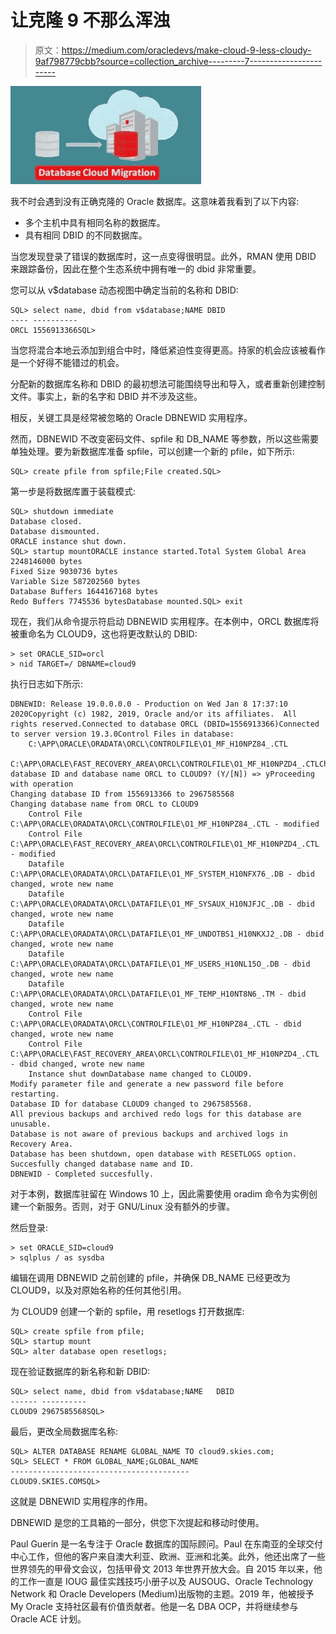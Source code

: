 # 让克隆 9 不那么浑浊

> 原文：<https://medium.com/oracledevs/make-cloud-9-less-cloudy-9af798779cbb?source=collection_archive---------7----------------------->

![](img/4ef3059252e3a7b2688c3d4f760dfa78.png)

我不时会遇到没有正确克隆的 Oracle 数据库。这意味着我看到了以下内容:

*   多个主机中具有相同名称的数据库。
*   具有相同 DBID 的不同数据库。

当您发现登录了错误的数据库时，这一点变得很明显。此外，RMAN 使用 DBID 来跟踪备份，因此在整个生态系统中拥有唯一的 dbid 非常重要。

您可以从 v$database 动态视图中确定当前的名称和 DBID:

```
SQL> select name, dbid from v$database;NAME DBID
---- ---------- 
ORCL 1556913366SQL>
```

当您将混合本地云添加到组合中时，降低紧迫性变得更高。持家的机会应该被看作是一个好得不能错过的机会。

分配新的数据库名称和 DBID 的最初想法可能围绕导出和导入，或者重新创建控制文件。事实上，新的名字和 DBID 并不涉及这些。

相反，关键工具是经常被忽略的 Oracle DBNEWID 实用程序。

然而，DBNEWID 不改变密码文件、spfile 和 DB_NAME 等参数，所以这些需要单独处理。要为新数据库准备 spfile，可以创建一个新的 pfile，如下所示:

```
SQL> create pfile from spfile;File created.SQL>
```

第一步是将数据库置于装载模式:

```
SQL> shutdown immediate
Database closed.
Database dismounted.
ORACLE instance shut down.
SQL> startup mountORACLE instance started.Total System Global Area 2248146000 bytes
Fixed Size 9030736 bytes
Variable Size 587202560 bytes
Database Buffers 1644167168 bytes
Redo Buffers 7745536 bytesDatabase mounted.SQL> exit
```

现在，我们从命令提示符启动 DBNEWID 实用程序。在本例中，ORCL 数据库将被重命名为 CLOUD9，这也将更改默认的 DBID:

```
> set ORACLE_SID=orcl
> nid TARGET=/ DBNAME=cloud9
```

执行日志如下所示:

```
DBNEWID: Release 19.0.0.0.0 - Production on Wed Jan 8 17:37:10 2020Copyright (c) 1982, 2019, Oracle and/or its affiliates.  All rights reserved.Connected to database ORCL (DBID=1556913366)Connected to server version 19.3.0Control Files in database:
    C:\APP\ORACLE\ORADATA\ORCL\CONTROLFILE\O1_MF_H10NPZ84_.CTL
    C:\APP\ORACLE\FAST_RECOVERY_AREA\ORCL\CONTROLFILE\O1_MF_H10NPZD4_.CTLChange database ID and database name ORCL to CLOUD9? (Y/[N]) => yProceeding with operation
Changing database ID from 1556913366 to 2967585568
Changing database name from ORCL to CLOUD9
    Control File C:\APP\ORACLE\ORADATA\ORCL\CONTROLFILE\O1_MF_H10NPZ84_.CTL - modified
    Control File C:\APP\ORACLE\FAST_RECOVERY_AREA\ORCL\CONTROLFILE\O1_MF_H10NPZD4_.CTL - modified
    Datafile C:\APP\ORACLE\ORADATA\ORCL\DATAFILE\O1_MF_SYSTEM_H10NFX76_.DB - dbid changed, wrote new name
    Datafile C:\APP\ORACLE\ORADATA\ORCL\DATAFILE\O1_MF_SYSAUX_H10NJFJC_.DB - dbid changed, wrote new name
    Datafile C:\APP\ORACLE\ORADATA\ORCL\DATAFILE\O1_MF_UNDOTBS1_H10NKXJ2_.DB - dbid changed, wrote new name
    Datafile C:\APP\ORACLE\ORADATA\ORCL\DATAFILE\O1_MF_USERS_H10NL15O_.DB - dbid changed, wrote new name
    Datafile C:\APP\ORACLE\ORADATA\ORCL\DATAFILE\O1_MF_TEMP_H10NT8N6_.TM - dbid changed, wrote new name
    Control File C:\APP\ORACLE\ORADATA\ORCL\CONTROLFILE\O1_MF_H10NPZ84_.CTL - dbid changed, wrote new name
    Control File C:\APP\ORACLE\FAST_RECOVERY_AREA\ORCL\CONTROLFILE\O1_MF_H10NPZD4_.CTL - dbid changed, wrote new name
    Instance shut downDatabase name changed to CLOUD9.
Modify parameter file and generate a new password file before restarting.
Database ID for database CLOUD9 changed to 2967585568.
All previous backups and archived redo logs for this database are unusable.
Database is not aware of previous backups and archived logs in Recovery Area.
Database has been shutdown, open database with RESETLOGS option.
Succesfully changed database name and ID.
DBNEWID - Completed succesfully.
```

对于本例，数据库驻留在 Windows 10 上，因此需要使用 oradim 命令为实例创建一个新服务。否则，对于 GNU/Linux 没有额外的步骤。

然后登录:

```
> set ORACLE_SID=cloud9
> sqlplus / as sysdba
```

编辑在调用 DBNEWID 之前创建的 pfile，并确保 DB_NAME 已经更改为 CLOUD9，以及对原始名称的任何其他引用。

为 CLOUD9 创建一个新的 spfile，用 resetlogs 打开数据库:

```
SQL> create spfile from pfile;
SQL> startup mount
SQL> alter database open resetlogs;
```

现在验证数据库的新名称和新 DBID:

```
SQL> select name, dbid from v$database;NAME   DBID
------ ----------
CLOUD9 2967585568SQL>
```

最后，更改全局数据库名称:

```
SQL> ALTER DATABASE RENAME GLOBAL_NAME TO cloud9.skies.com;
SQL> SELECT * FROM GLOBAL_NAME;GLOBAL_NAME
----------------------------------------
CLOUD9.SKIES.COMSQL>
```

这就是 DBNEWID 实用程序的作用。

DBNEWID 是您的工具箱的一部分，供您下次提起和移动时使用。

Paul Guerin 是一名专注于 Oracle 数据库的国际顾问。Paul 在东南亚的全球交付中心工作，但他的客户来自澳大利亚、欧洲、亚洲和北美。此外，他还出席了一些世界领先的甲骨文会议，包括甲骨文 2013 年世界开放大会。自 2015 年以来，他的工作一直是 IOUG 最佳实践技巧小册子以及 AUSOUG、Oracle Technology Network 和 Oracle Developers (Medium)出版物的主题。2019 年，他被授予 My Oracle 支持社区最有价值贡献者。他是一名 DBA OCP，并将继续参与 Oracle ACE 计划。